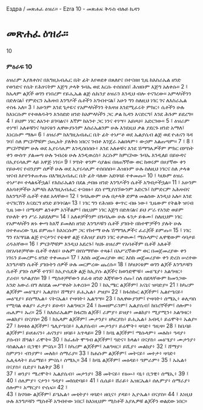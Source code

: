 ﻿
 Ездра / መጽሐፈ ዕዝራ። - Ezra 10 - መጽሐፍ ቅዱስ ብሉይ ኪዳን
# መጽሐፈ ዕዝራ።
10
### ምዕራፍ 10
ዕዝራም እያለቀሰና በእግዚአብሔር ቤት ፊት እየወደቀ በጸለየና በተናዘዘ ጊዜ ከእስራኤል ዘንድ የወንድና የሴት የሕፃናትም እጅግ ታላቅ ጉባኤ ወደ እርሱ ተሰበሰበ፤ ሕዝቡም እጅግ አለቀሱ።
2 ፤ ከኤላም ልጆች ወገን የነበረም የይሒኤል ልጅ ሴኬንያ ዕዝራን እንዲህ ብሎ ተናገረው። አምላካችንን በድለናል፤ የምድርን አሕዛብ እንግዶች ሴቶችን አግብተናል፤ አሁን ግን ስለዚህ ነገር ገና ለእስራኤል ተስፋ አለ።
3 ፤ አሁንም እንደ ጌታዬና የአምላካችንን ትእዛዝ እንደሚፈሩት ምክር፥ ሴቶችን ሁሉ ከእነርሱም የተወለዱትን እንሰድድ ዘንድ ከአምላካችን ጋር ቃል ኪዳን እናድርግ፤ እንደ ሕጉም ይደረግ።
4 ፤ ይህም ነገር ለአንተ ይገባልና፥ እኛም ከአንተ ጋር ነንና ተነሣ፥ አይዞህ፥ አድርገው።
5 ፤ ዕዝራም ተነሣ፤ አለቆቹንና ካህናቱን ሌዋውያኑንም እስራኤልንም ሁሉ እንደዚህ ቃል ያደርጉ ዘንድ አማለ፤ እነርሱም ማሉ።
6 ፤ ዕዝራም ከእግዚአብሔር ቤት ፊት ተነሥቶ ወደ ኤልያሴብ ልጅ ወደ ዮሐናን ጓዳ ገባ፤ ስለ ምርኮኞቹም ኃጢአት ያለቅስ ነበርና ገብቶ እንጀራ አልበላም፥ ውኃም አልጠጣም።
7 ፤
8 ፤ ምርኮኞቹም ሁሉ ወደ ኢየሩሳሌም እንዲሰበሰቡ፥ እንደ አለቆቹና እንደ ሽማግሌዎችም ምክር በሦስት ቀን ውስጥ ያልመጣ ሁሉ ንብረቱ ሁሉ እንዲወረስ፥ እርሱም ከምርኮው ጉባኤ እንዲለይ በይሁዳና በኢየሩሳሌም ላይ አዋጅ ነገሩ።
9 ፤ ሦስት ቀንም ሳያልፍ በዘጠኝኛው ወር ከወሩም በሀያኛው ቀን የይሁዳና የብንያም ሰዎች ሁሉ ወደ ኢየሩሳሌም ተሰበሰቡ። ሕዝቡም ሁሉ ስለዚህ ነገርና ስለ ታላቁ ዝናብ እየተንቀጠቀጡ በእግዚአብሔር ቤት ፊት ባለው አደባባይ ተቀመጡ።
10 ፤ ካህኑም ዕዝራ ተነሥቶ። ተላልፋችኋል፤ የእስራኤልን በደል ታበዙ ዘንድ እንግዶችን ሴቶች አግብታችኋል።
11 ፤ አሁንም ለአባቶቻችሁ አምላክ ለእግዚአብሔር ተናዘዙ፥ ደስ የሚያሰኘውንም አድርጉ፤ ከምድርም አሕዛብና ከእንግዶች ሴቶች ተለዩ አላቸው።
12 ፤ ጉባኤውም ሁሉ በታላቅ ድምፅ መልሰው እንዲህ አሉ። እንደ ተናገርኸን እናደርግ ዘንድ ይገባናል።
13 ፤ ነገር ግን የሕዝቡ ቍጥር ብዙ ነው፥ ጊዜውም የትልቅ ዝናብ ጊዜ ነው፥ በሜዳም ልንቆም አንችልም፤ በዚህም ነገር እጅግ በድለናልና ይህ ሥራ የአንድ ወይም የሁለት ቀን ሥራ አይደለም።
14 ፤ አለቆቻችንም በጉባኤው ሁሉ ፋንታ ይቁሙ፤ ስለዚህም ነገር የአምላካችን ጽኑ ቍጣ ከእኛ ይመለስ ዘንድ እንግዶቹን ሴቶች ያገቡት በከተሞቻችን ያሉት ሁሉ በተቀጠረው ጊዜ ይምጡ፥ ከእነርሱም ጋር የከተማ ሁሉ ሽማግሌዎችና ፈራጆች ይምጡ።
15 ፤ ነገር ግን የአሣሄል ልጅ ዮናታንና የቴቁዋ ልጅ የሕዝያ ይህን ነገር ተቃወሙ፤ ሜሱላምና ሌዋዊውም ሳባታይ ረዱአቸው።
16 ፤ ምርኮኞቹም እንዲህ አደረጉ፤ ካህኑ ዕዝራም የአባቶችም ቤቶች አለቆች በየአባቶቻቸው ቤቶች ተለዩ፥ ሁሉም በየስማቸው ተጻፉ፤ በአሥረኛውም ወር በመጀመሪያው ቀን ነገሩን ይመረምሩ ዘንድ ተቀመጡ።
17 ፤ እስከ መጀመሪያው ወር እስከ መጀመሪያው ቀን ድረስ ሠረተው እንግዶቹን ሴቶች ያገቡትን ሰዎች ሁሉ መርምረው ጨረሱ።
18 ፤ ከካህናቱም ወገን ልጆች እንግዶቹን ሴቶች ያገቡ ሰዎች ተገኙ፤ ከኢዮሴዴቅ ልጅ ከኢያሱ ልጆችና ከወንድሞቹ፥ መዕሤያ፥ አልዓዛር፥ ያሪብ፥ ጎዶልያስ።
19 ፤ ሚስቶቻቸውን ይፈቱ ዘንድ እጃቸውን ሰጡ፤ ስለ በደላቸውም ከመንጋው አንድ አውራ በግ ለበደል መሥዋዕት አቀረቡ።
20 ፤ ከኢሜር ልጆችም፤ አናኒና ዝባድያ።
21 ፤ ከካሪም ልጆችም መዕሤያ፥ ኤልያስ፥ ሸማያ፥ ይሒኤል፥ ዖዝያ።
22 ፤ ከፋስኩር ልጆችም፤ ኤልዮዔናይ፥ መዕሤያ፥ ይስማኤል፥ ናትናኤል፥ ዮዛባት፥ ኤልዓሣ።
23 ፤ ከሌዋውያንም፤ ዮዛባት፥ ሰሜኢ፥ ቆሊጣስ የሚባል ቆልያ፥ ፈታያ፥ ይሁዳ፥ አልዓዛር።
24 ፤ ከመዘምራንም፤ ኤልያሴብ፤ ከበረኞችም፤ ሰሎም፥ ጤሌም፥ ኡሪ።
25 ፤ ከእስራኤልም ከፋሮስ ልጆች፤ ራምያ፥ ይዝያ፥ መልክያ፥ ሚያሚን፥ አልዓዛር፥ መልክያ፥ በናያስ።
26 ፤ ከኤላም ልጆችም፤ ሙታንያ፥ ዘካርያስ፥ ይሒኤል፥ አብዲ፥ ይሬሞት፥ ኤልያ።
27 ፤ ከዛቱዕ ልጆችም፤ ዔሊዮዔናይ፥ ኢልያሴብ፥ ሙታንያ፥ ይሬሞት፥ ዛባድ፥ ዓዚዛ።
28 ፤ ከቤባይ ልጆችም፤ ይሆሐናን፥ ሐናንያ፥ ዘባይ፥ አጥላይ።
29 ፤ ከባኒ ልጆችም፤ ሜሱላም፥ መሉክ፥ ዓዳያ፥ ያሱብ፥ ሸዓል፥ ራሞት።
30 ፤ ከፈሐት ሞዓብ ልጆችም፤ ዓድና፥ ክላል፥ በናያስ፥ መዕሤያ፥ ሙታንያ፥ ባስልኤል፥ ቢንዊ፥ ምናሴ።
31 ፤ ከካሪም ልጆችም፤ አልዓዛር፥ ይሺያ፥ መልክያ፥
32 ፤ ሸማያ፥ ስምዖን፥ ብንያም፥ መሉክ፥ ሰማራያ።
33 ፤ ከሐሱም ልጆችም፤ መትናይ፥ መተታ፥ ዛባድ፥ ኤሊፋላት፥ ይሬማይ፥ ምናሴ፥ ሰሜኢ።
34 ፤ ከባኒ ልጆችም፤ መዕዳይ፥ ዓምራም፥
35 ፤ ኡኤል፥ በናያስ፥ ቤድያ፥ ኬልቅያ
36 ፤  
37 ፤ ወንያ፥ ሜሪሞት፥ ኤልያሴብ፥ መታንያ፥
38  መትናይ፥ የዕሡ፥ ባኒ፥ ቢንዊ፥ ሰሜኢ፥
39 ፤  
40 ፤ ሰሌምያ፥ ናታን፥ ዓዳያ፥ መክነድባይ፥
41 ፤ ሴሴይ፥ ሸራይ፥ ኤዝርኤል፥ ሰሌምያ፥ ሰማራያ፥ ሰሎም፥ አማርያ፥ ዮሴፍ።
42 ፤  
43 ፤ ከናባው ልጆችም፤ ይዔኤል፥ መቲትያ፥ ዛባድ፥ ዘቢና፥ ያዳይ፥ ኢዮኤል፥ በናያስ።
44 ፤ እነዚህ ሁሉ እንግዶቹን ሚስቶች አግብተው ነበር፤ ከእነዚህም ሚስቶች አያሌዎቹ ልጆችን ወልደው ነበር።
